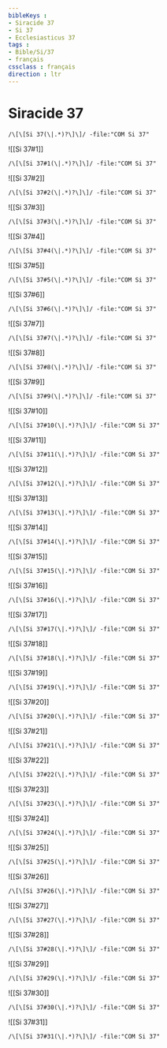 ```yaml
---
bibleKeys : 
- Siracide 37
- Si 37
- Ecclesiasticus 37
tags : 
- Bible/Si/37
- français
cssclass : français
direction : ltr
---
```


# Siracide 37

```query
/\[\[Si 37(\|.*)?\]\]/ -file:"COM Si 37"
```



![[Si 37#1]]

```query
/\[\[Si 37#1(\|.*)?\]\]/ -file:"COM Si 37"
```

![[Si 37#2]]

```query
/\[\[Si 37#2(\|.*)?\]\]/ -file:"COM Si 37"
```

![[Si 37#3]]

```query
/\[\[Si 37#3(\|.*)?\]\]/ -file:"COM Si 37"
```

![[Si 37#4]]

```query
/\[\[Si 37#4(\|.*)?\]\]/ -file:"COM Si 37"
```

![[Si 37#5]]

```query
/\[\[Si 37#5(\|.*)?\]\]/ -file:"COM Si 37"
```

![[Si 37#6]]

```query
/\[\[Si 37#6(\|.*)?\]\]/ -file:"COM Si 37"
```

![[Si 37#7]]

```query
/\[\[Si 37#7(\|.*)?\]\]/ -file:"COM Si 37"
```

![[Si 37#8]]

```query
/\[\[Si 37#8(\|.*)?\]\]/ -file:"COM Si 37"
```

![[Si 37#9]]

```query
/\[\[Si 37#9(\|.*)?\]\]/ -file:"COM Si 37"
```

![[Si 37#10]]

```query
/\[\[Si 37#10(\|.*)?\]\]/ -file:"COM Si 37"
```

![[Si 37#11]]

```query
/\[\[Si 37#11(\|.*)?\]\]/ -file:"COM Si 37"
```

![[Si 37#12]]

```query
/\[\[Si 37#12(\|.*)?\]\]/ -file:"COM Si 37"
```

![[Si 37#13]]

```query
/\[\[Si 37#13(\|.*)?\]\]/ -file:"COM Si 37"
```

![[Si 37#14]]

```query
/\[\[Si 37#14(\|.*)?\]\]/ -file:"COM Si 37"
```

![[Si 37#15]]

```query
/\[\[Si 37#15(\|.*)?\]\]/ -file:"COM Si 37"
```

![[Si 37#16]]

```query
/\[\[Si 37#16(\|.*)?\]\]/ -file:"COM Si 37"
```

![[Si 37#17]]

```query
/\[\[Si 37#17(\|.*)?\]\]/ -file:"COM Si 37"
```

![[Si 37#18]]

```query
/\[\[Si 37#18(\|.*)?\]\]/ -file:"COM Si 37"
```

![[Si 37#19]]

```query
/\[\[Si 37#19(\|.*)?\]\]/ -file:"COM Si 37"
```

![[Si 37#20]]

```query
/\[\[Si 37#20(\|.*)?\]\]/ -file:"COM Si 37"
```

![[Si 37#21]]

```query
/\[\[Si 37#21(\|.*)?\]\]/ -file:"COM Si 37"
```

![[Si 37#22]]

```query
/\[\[Si 37#22(\|.*)?\]\]/ -file:"COM Si 37"
```

![[Si 37#23]]

```query
/\[\[Si 37#23(\|.*)?\]\]/ -file:"COM Si 37"
```

![[Si 37#24]]

```query
/\[\[Si 37#24(\|.*)?\]\]/ -file:"COM Si 37"
```

![[Si 37#25]]

```query
/\[\[Si 37#25(\|.*)?\]\]/ -file:"COM Si 37"
```

![[Si 37#26]]

```query
/\[\[Si 37#26(\|.*)?\]\]/ -file:"COM Si 37"
```

![[Si 37#27]]

```query
/\[\[Si 37#27(\|.*)?\]\]/ -file:"COM Si 37"
```

![[Si 37#28]]

```query
/\[\[Si 37#28(\|.*)?\]\]/ -file:"COM Si 37"
```

![[Si 37#29]]

```query
/\[\[Si 37#29(\|.*)?\]\]/ -file:"COM Si 37"
```

![[Si 37#30]]

```query
/\[\[Si 37#30(\|.*)?\]\]/ -file:"COM Si 37"
```

![[Si 37#31]]

```query
/\[\[Si 37#31(\|.*)?\]\]/ -file:"COM Si 37"
```

